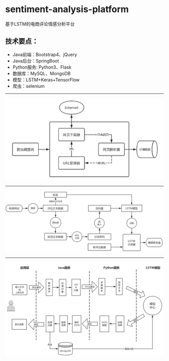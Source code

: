 # sentiment-analysis-platform
基于LSTM的电商评论情感分析平台

## 技术要点：
 + Java前端：Bootstrap4、jQuery
 + Java后台：SpringBoot
 + Python服务: Python3、Flask
 + 数据库：MySQL、MongoDB
 + 模型：LSTM+Keras+TensorFlow
 + 爬虫：selenium 
---

![](sentiment_proj/img/crawler.png "图1. 爬虫框架")

---

![](sentiment_proj/img/structure.png "图2. 系统核心处理流程")

---

![](sentiment_proj/img/system.png "图3. 系统架构")
